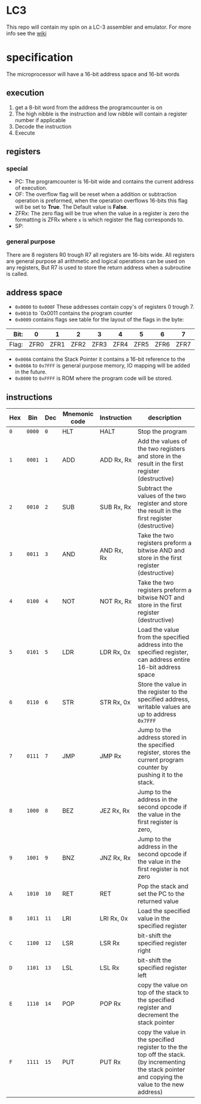 # LC3
This repo will contain my spin on a LC-3 assembler and emulator. For more info see the [wiki](https://en.wikipedia.org/wiki/Little_Computer_3#cite_note-CompSysBook-1)

# specification
The microprocessor will have a 16-bit address space and 16-bit words

## execution
1. get a 8-bit word from the address the programcounter is on
2. The high nibble is the instruction and low nibble will contain a register number if applicable 
3. Decode the instruction
4. Execute

## registers
### special
- PC: The programcounter is 16-bit wide and contains the current address of execution.
- OF: The overflow flag will be reset when a addition or subtraction operation is preformed, when the operation overflows 16-bits this flag will be set to **True**. The Default value is **False**.
- ZFRx: The zero flag will be true when the value in a register is zero the formatting is ZFR`x` where `x` is which register the flag corresponds to.
- SP: 

### general purpose
There are 8 registers R0 trough R7 all registers are 16-bits wide.
All registers are general purpose all arithmetic and logical operations can be used on any registers, But R7 is used to store the return address when a subroutine is called.

## address space
- `0x0000` to `0x000F` These addresses contain copy's of registers 0 trough 7.
- `0x0010` to `0x0011 contains the program counter
- `0x0009` contains flags see table for the layout of the flags in the byte:

|Bit:|0|1|2|3|4|5|6|7|8|9|10|11|12|13|14|15|
|---:|---|---|---|---|---|---|---|---|---|---|---|---|---|---|---|---|
|Flag:|ZFR0|ZFR1|ZFR2|ZFR3|ZFR4|ZFR5|ZFR6|ZFR7|-|-|-|-|-|-|-|OF|

- `0x000A` contains the Stack Pointer it contains a 16-bit reference to the 
- `0x000A` to `0x7FFF` is general purpose memory, IO mapping will be added in the future.
- `0x8000` to `0xFFFF` is ROM where the program code will be stored.

## instructions
|Hex|Bin|Dec|Mnemonic code|Instruction|description|
|---|---|---|---|---|---|
|`0`|`0000`|`0`|HLT|HALT|Stop the program
|`1`|`0001`|`1`|ADD|ADD Rx, Rx|Add the values of the two registers and store in the result in the first register (destructive)
|`2`|`0010`|`2`|SUB|SUB Rx, Rx|Subtract the values of the two register and store the result in the first register (destructive)
|`3`|`0011`|`3`|AND|AND Rx, Rx|Take the two registers preform a bitwise AND and store in the first register (destructive)
|`4`|`0100`|`4`|NOT|NOT Rx, Rx|Take the two registers preform a bitwise NOT and store in the first register (destructive)
|`5`|`0101`|`5`|LDR|LDR Rx, 0x|Load the value from the specified address into the specified register, can address entire 16-bit address space
|`6`|`0110`|`6`|STR|STR Rx, 0x|Store the value in the register to the specified address, writable values are up to address `0x7FFF`
|`7`|`0111`|`7`|JMP|JMP Rx|Jump to the address stored in the specified register, stores the current program counter by pushing it to the stack.
|`8`|`1000`|`8`|BEZ|JEZ Rx, Rx|Jump to the address in the second opcode if the value in the first register is zero, 
|`9`|`1001`|`9`|BNZ|JNZ Rx, Rx|Jump to the address in the second opcode if the value in the first register is not zero
|`A`|`1010`|`10`|RET|RET|Pop the stack and set the PC to the returned value
|`B`|`1011`|`11`|LRI|LRI Rx, 0x|Load the specified value in the specified register 
|`C`|`1100`|`12`|LSR|LSR Rx|bit-shift the specified register right
|`D`|`1101`|`13`|LSL|LSL Rx|bit-shift the specified register left
|`E`|`1110`|`14`|POP|POP Rx|copy the value on top of the stack to the specified register and decrement the stack pointer
|`F`|`1111`|`15`|PUT|PUT Rx|copy the value in the specified register to the the top off the stack. (by incrementing the stack pointer and copying the value to the new address) 
